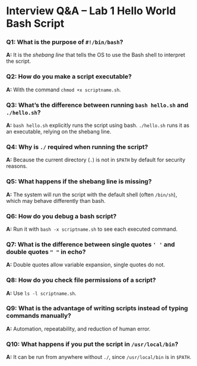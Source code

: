 # Interview Q&A – Lab 1 Hello World Bash Script

### Q1: What is the purpose of `#!/bin/bash`?
**A:** It is the *shebang line* that tells the OS to use the Bash shell to interpret the script.

### Q2: How do you make a script executable?
**A:** With the command `chmod +x scriptname.sh`.

### Q3: What’s the difference between running `bash hello.sh` and `./hello.sh`?
**A:** `bash hello.sh` explicitly runs the script using bash. `./hello.sh` runs it as an executable, relying on the shebang line.

### Q4: Why is `./` required when running the script?
**A:** Because the current directory (`.`) is not in `$PATH` by default for security reasons.

### Q5: What happens if the shebang line is missing?
**A:** The system will run the script with the default shell (often `/bin/sh`), which may behave differently than bash.

### Q6: How do you debug a bash script?
**A:** Run it with `bash -x scriptname.sh` to see each executed command.

### Q7: What is the difference between single quotes `' '` and double quotes `" "` in echo?
**A:** Double quotes allow variable expansion, single quotes do not.

### Q8: How do you check file permissions of a script?
**A:** Use `ls -l scriptname.sh`.

### Q9: What is the advantage of writing scripts instead of typing commands manually?
**A:** Automation, repeatability, and reduction of human error.

### Q10: What happens if you put the script in `/usr/local/bin`?
**A:** It can be run from anywhere without `./`, since `/usr/local/bin` is in `$PATH`.

